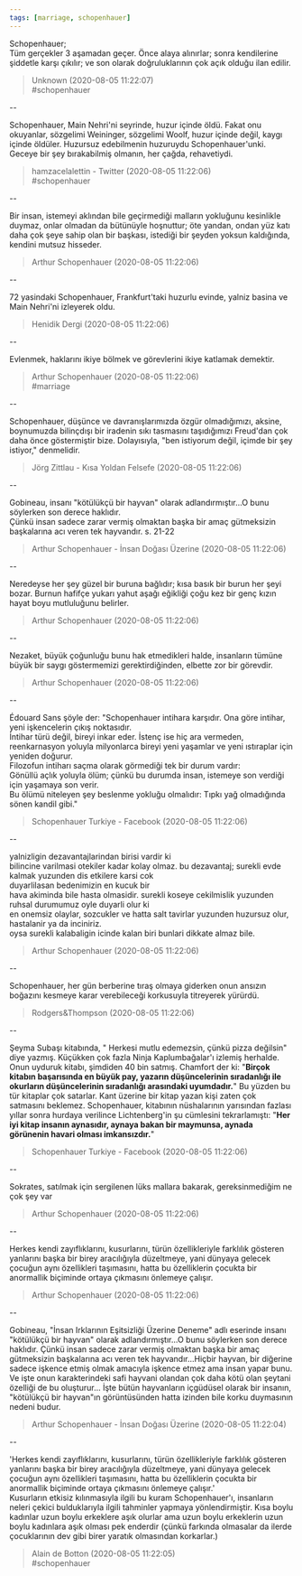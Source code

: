 ```yaml
---
tags: [marriage, schopenhauer]
---
```


Schopenhauer;  
Tüm gerçekler 3 aşamadan geçer. Önce alaya alınırlar; sonra kendilerine şiddetle karşı çıkılır; ve son olarak doğruluklarının çok açık olduğu ilan edilir.  

> Unknown (2020-08-05 11:22:07)  
> #schopenhauer

--

Schopenhauer, Main Nehri'ni seyrinde, huzur içinde öldü. Fakat onu okuyanlar, sözgelimi Weininger, sözgelimi Woolf, huzur içinde değil, kaygı içinde öldüler. Huzursuz edebilmenin huzuruydu Schopenhauer'unki. Geceye bir şey bırakabilmiş olmanın, her çağda, rehavetiydi.  

> hamzacelalettin - Twitter (2020-08-05 11:22:06)  
> #schopenhauer

--

Bir insan, istemeyi aklından bile geçirmediği malların yokluğunu kesinlikle duymaz, onlar olmadan da bütünüyle hoşnuttur; öte yandan, ondan yüz katı daha çok şeye sahip olan bir başkası, istediği bir şeyden yoksun kaldığında, kendini mutsuz hisseder.  

> Arthur Schopenhauer (2020-08-05 11:22:06)  
  
--

72 yasindaki Schopenhauer, Frankfurt'taki huzurlu evinde, yalniz basina ve Main Nehri'ni izleyerek oldu.  

> Henidik Dergi (2020-08-05 11:22:06)  
  
--

Evlenmek, haklarını ikiye bölmek ve görevlerini ikiye katlamak demektir.  

> Arthur Schopenhauer (2020-08-05 11:22:06)  
> #marriage

--

Schopenhauer, düşünce ve davranışlarımızda özgür olmadığımızı, aksine, boynumuzda bilinçdışı bir iradenin sıkı tasmasını taşıdığımızı Freud'dan çok daha önce göstermiştir bize. Dolayısıyla, "ben istiyorum değil, içimde bir şey istiyor," denmelidir.  

> Jörg Zittlau - Kısa Yoldan Felsefe (2020-08-05 11:22:06)  
  
--

Gobineau, insanı "kötülükçü bir hayvan" olarak adlandırmıştır...O bunu söylerken son derece haklıdır.  
Çünkü insan sadece zarar vermiş olmaktan başka bir amaç gütmeksizin başkalarına acı veren tek hayvandır. s. 21-22  

> Arthur Schopenhauer - İnsan Doğası Üzerine (2020-08-05 11:22:06)  
  
--

Neredeyse her şey güzel bir buruna bağlıdır; kısa basık bir burun her şeyi bozar. Burnun hafifçe yukarı yahut aşağı eğikliği çoğu kez bir genç kızın hayat boyu mutluluğunu belirler.  

> Arthur Schopenhauer (2020-08-05 11:22:06)  
  
--

Nezaket, büyük çoğunluğu bunu hak etmedikleri halde, insanların tümüne büyük bir saygı göstermemizi gerektirdiğinden, elbette zor bir görevdir.  

> Arthur Schopenhauer (2020-08-05 11:22:06)  
  
--

Édouard Sans şöyle der: "Schopenhauer intihara karşıdır. Ona göre intihar, yeni işkencelerin çıkış noktasıdır.  
İntihar türü değil, bireyi inkar eder. İstenç ise hiç ara vermeden,  
reenkarnasyon yoluyla milyonlarca bireyi yeni yaşamlar ve yeni ıstıraplar için yeniden doğurur.  
Filozofun intiharı saçma olarak görmediği tek bir durum vardır:  
Gönüllü açlık yoluyla ölüm; çünkü bu durumda insan, istemeye son verdiği için yaşamaya son verir.  
Bu ölümü niteleyen şey beslenme yokluğu olmalıdır: Tıpkı yağ olmadığında sönen kandil gibi."  

> Schopenhauer Turkiye - Facebook (2020-08-05 11:22:06)  
  
--

yalnizligin dezavantajlarindan birisi vardir ki  
bilincine varilmasi otekiler kadar kolay olmaz. bu dezavantaj; surekli evde kalmak yuzunden dis etkilere karsi cok  
duyarlilasan bedenimizin en kucuk bir  
hava akiminda bile hasta olmasidir. surekli koseye cekilmislik yuzunden ruhsal durumumuz oyle duyarli olur ki  
en onemsiz olaylar, sozcukler ve hatta salt tavirlar yuzunden huzursuz olur, hastalanir ya da inciniriz.  
oysa surekli kalabaligin icinde kalan biri bunlari dikkate almaz bile.  

> Arthur Schopenhauer (2020-08-05 11:22:06)  
  
--

Schopenhauer, her gün berberine tıraş olmaya giderken onun ansızın boğazını kesmeye karar verebileceği korkusuyla titreyerek yürürdü.  

> Rodgers&Thompson (2020-08-05 11:22:06)  
  
--

Şeyma Subaşı kitabında, " Herkesi mutlu edemezsin, çünkü pizza değilsin" diye yazmış. Küçükken çok fazla Ninja Kaplumbağalar'ı izlemiş herhalde. Onun uyduruk kitabı, şimdiden 40 bin satmış. Chamfort der ki: "**Birçok kitabın başarısında en büyük pay, yazarın düşüncelerinin sıradanlığı ile okurların düşüncelerinin sıradanlığı arasındaki uyumdadır.**" Bu yüzden bu tür kitaplar çok satarlar. Kant üzerine bir kitap yazan kişi zaten çok satmasını beklemez. Schopenhauer, kitabının nüshalarının yarısından fazlası yıllar sonra hurdaya verilince Lichtenberg'in şu cümlesini tekrarlamıştı: "**Her iyi kitap insanın aynasıdır, aynaya bakan bir maymunsa, aynada görünenin havari olması imkansızdır.**"  

> Schopenhauer Turkiye - Facebook (2020-08-05 11:22:06)  
  
--

Sokrates, satılmak için sergilenen lüks mallara bakarak, gereksinmediğim ne çok şey var  

> Arthur Schopenhauer (2020-08-05 11:22:06)  
  
--

Herkes kendi zayıflıklarını, kusurlarını, türün özellikleriyle farklılık gösteren yanlarını başka bir birey aracılığıyla düzeltmeye, yani dünyaya gelecek çocuğun aynı özellikleri taşımasını, hatta bu özelliklerin çocukta bir anormallik biçiminde ortaya çıkmasını önlemeye çalışır.  

> Arthur Schopenhauer (2020-08-05 11:22:06)  
  
--

Gobineau, "İnsan Irklarının Eşitsizliği Üzerine Deneme" adlı eserinde insanı "kötülükçü bir hayvan" olarak adlandırmıştır...O bunu söylerken son derece haklıdır. Çünkü insan sadece zarar vermiş olmaktan başka bir amaç gütmeksizin başkalarına acı veren tek hayvandır...Hiçbir hayvan, bir diğerine sadece işkence etmiş olmak amacıyla işkence etmez ama insan yapar bunu. Ve işte onun karakterindeki safi hayvani olandan çok daha kötü olan şeytani özelliği de bu oluşturur... İşte bütün hayvanların içgüdüsel olarak bir insanın, "kötülükçü bir hayvan"ın görüntüsünden hatta izinden bile korku duymasının nedeni budur.  

> Arthur Schopenhauer - İnsan Doğası Üzerine (2020-08-05 11:22:04)  
  
--

'Herkes kendi zayıflıklarını, kusurlarını, türün özellikleriyle farklılık gösteren yanlarını başka bir birey aracılığıyla düzeltmeye, yani dünyaya gelecek çocuğun aynı özellikleri taşımasını, hatta bu özelliklerin çocukta bir anormallik biçiminde ortaya çıkmasını önlemeye çalışır.'   
Kusurların etkisiz kılınmasıyla ilgili bu kuram Schopenhauer'ı, insanların neleri çekici bulduklarıyla ilgili tahminler yapmaya yönlendirmiştir. Kısa boylu kadınlar uzun boylu erkeklere aşık olurlar ama uzun boylu erkeklerin uzun boylu kadınlara aşık olması pek enderdir (çünkü farkında olmasalar da ilerde çocuklarının dev gibi birer yaratık olmasından korkarlar.)  

> Alain de Botton (2020-08-05 11:22:05)  
> #schopenhauer

